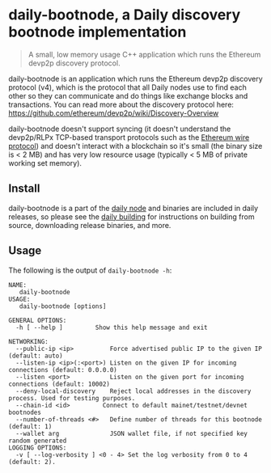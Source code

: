# daily-bootnode, a Daily discovery bootnode implementation
> A small, low memory usage C++ application which runs the Ethereum devp2p discovery protocol.

daily-bootnode is an application which runs the Ethereum devp2p discovery protocol (v4), which is the protocol that all Daily nodes use to find each other so they can communicate and do things like exchange blocks and transactions. You can read more about the discovery protocol here: https://github.com/ethereum/devp2p/wiki/Discovery-Overview

daily-bootnode doesn't support syncing (it doesn't understand the devp2p/RLPx TCP-based transport protocols such as the [Ethereum wire protocol](https://github.com/ethereum/wiki/wiki/Ethereum-Wire-Protocol)) and doesn't interact with a blockchain so it's small  (the binary size is < 2 MB) and has very low resource usage (typically < 5 MB of private working set memory).

## Install
daily-bootnode is a part of the [daily node](https://github.com/dailycrypto-me/daily-node) and binaries are included in daily releases, so please see the [daily building](https://github.com/dailycrypto-me/daily-node/blob/develop/doc/building.md) for instructions on building from source, downloading release binaries, and more.

## Usage
The following is the output of `daily-bootnode -h`:
```
NAME:
   daily-bootnode
USAGE:
   daily-bootnode [options]

GENERAL OPTIONS:
  -h [ --help ]         Show this help message and exit

NETWORKING:
  --public-ip <ip>          Force advertised public IP to the given IP (default: auto)
  --listen-ip <ip>(:<port>) Listen on the given IP for incoming connections (default: 0.0.0.0)
  --listen <port>           Listen on the given port for incoming connections (default: 10002)
  --deny-local-discovery    Reject local addresses in the discovery process. Used for testing purposes.
  --chain-id <id>         Connect to default mainet/testnet/devnet bootnodes
  --number-of-threads <#>   Define number of threads for this bootnode (default: 1)
  --wallet arg              JSON wallet file, if not specified key random generated
LOGGING OPTIONS:
  -v [ --log-verbosity ] <0 - 4> Set the log verbosity from 0 to 4 (default: 2).
  ```
